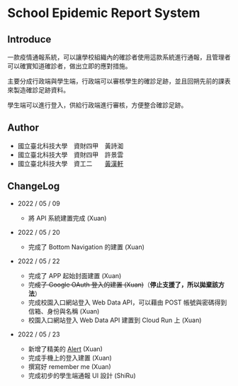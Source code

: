 # School Epidemic Report System

## Introduce

一款疫情通報系統，可以讓學校組織內的確診者使用這款系統進行通報，且管理者可以確實知道確診者，做出立即的應對措施。



主要分成行政端與學生端，行政端可以審核學生的確診足跡，並且回朔先前的課表來製造確診足跡資料。

學生端可以進行登入，供給行政端進行審核，方便整合確診足跡。



## Author

- 國立臺北科技大學　資財四甲　黃詩洳
- 國立臺北科技大學　資財四甲　許景雲
- 國立臺北科技大學　資工二　　[黃漢軒](https://ntut-xuan.github.io)



## ChangeLog

- 2022 / 05 / 09
  - 將 API 系統建置完成 (Xuan)

- 2022 / 05 / 20
  - 完成了 Bottom Navigation 的建置 (Xuan)

- 2022 / 05 / 22
  - 完成了 APP 起始封面建置 (Xuan)
  - ~~完成了 Google OAuth 登入的建置 (Xuan)~~（**停止支援了，所以拋棄該方法**）
  - 完成校園入口網站登入 Web Data API，可以藉由 POST 帳號與密碼得到信箱、身份與名稱 (Xuan)
  - 校園入口網站登入 Web Data API 建置到 Cloud Run 上 (Xuan)

- 2022 / 05 / 23
  - 新增了精美的 [Alert](https://github.com/Tapadoo/Alerter) (Xuan)
  - 完成手機上的登入建置 (Xuan)
  - 撰寫好 remember me (Xuan)
  - 完成初步的學生端通報 UI 設計 (ShiRu)
  

